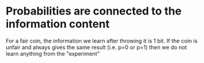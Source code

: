 # Probabilities are connected to the information content
For a fair coin, the information we learn after throwing it is 1 bit. If the coin is unfair and always gives the same result (i.e. p=0 or p=1) then we do not learn anything from the "experiment"